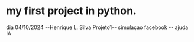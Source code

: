 ﻿# my first project in python.
dia 04/10/2024 --Henrique L. Silva
Projeto1-- simulaçao facebook  -- ajuda IA